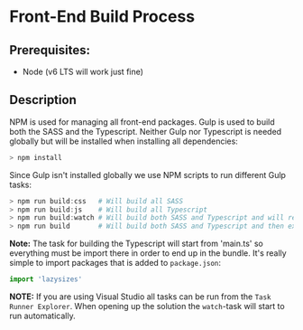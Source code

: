 # Front-End Build Process

## Prerequisites:
 - Node (v6 LTS will work just fine)

## Description

NPM is used for managing all front-end packages. Gulp is used to build both the SASS and the
Typescript. Neither Gulp nor Typescript is needed globally but will be installed when installing all dependencies:

```Powershell
> npm install
```

Since Gulp isn't installed globally we use NPM scripts to run different Gulp tasks:

```Powershell
> npm run build:css   # Will build all SASS
> npm run build:js    # Will build all Typescript
> npm run build:watch # Will build both SASS and Typescript and will rebuild on changes
> npm run build       # Will build both SASS and Typescript and then exit Gulp.
```

**Note:** The task for building the Typescript will start from 'main.ts' so everything must be import there in order to end up in the bundle.
It's really simple to import packages that is added to `package.json`:

```Javascript
import 'lazysizes'
```

**NOTE:** If you are using Visual Studio all tasks can be run from the `Task Runner Explorer`. When opening up the solution the `watch`-task will start to run automatically.
